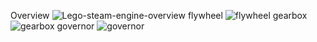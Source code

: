 Overview
![Lego-steam-engine-overview](https://user-images.githubusercontent.com/69503146/146272609-f634b4b7-11e4-4d0f-be13-02e32653a04d.jpg)
flywheel
![flywheel](https://user-images.githubusercontent.com/69503146/146272643-96080c5c-245d-474f-b94c-5f27df2ddeb7.jpg)
gearbox
![gearbox](https://user-images.githubusercontent.com/69503146/146272647-d6314185-e086-44eb-b0e0-24ddde60463c.jpg)
governor
![governor](https://user-images.githubusercontent.com/69503146/146272656-00791013-d816-4806-807a-cf3cf858114e.jpg)
